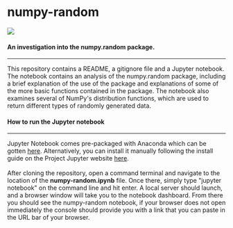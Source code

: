 # numpy-random
<img src="https://upload.wikimedia.org/wikipedia/commons/thumb/1/1a/NumPy_logo.svg/400px-NumPy_logo.svg.png"></img>
<br>
#### An investigation into the numpy.random package.
***
This repository contains a README, a gitignore file and a Jupyter notebook. The notebook contains an analysis of the numpy.random package, including a brief explanation of the use of the package and explanations of some of the more basic functions contained in the package. The notebook also examines several of NumPy's distribution functions, which are used to return different types of randomly generated data.
<br>
#### How to run the Jupyter notebook
***
Jupyter Notebook comes pre-packaged with Anaconda which can be gotten <a href="https://www.anaconda.com/" target="_blank">here</a>. Alternatively, you can install it manually following the install guide on the Project Jupyter website <a href="https://jupyter.org/install.html" target="_blank">here</a>.
<br><br>
After cloning the repository, open a command terminal and navigate to the location of the <b>numpy-random.ipynb</b> file. Once there, simply type "jupyter notebook" on the command line and hit enter. A local server should launch, and a browser window will take you to the notebook dashboard. From there you should see the numpy-random notebook, if your browser does not open immediately the console should provide you with a link that you can paste in the URL bar of your browser. 
